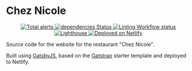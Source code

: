 # Chez Nicole

<p align="center">
  <a href="https://lgtm.com/projects/g/browniebroke/chez-nicole-web/alerts/">
    <img src="https://img.shields.io/lgtm/alerts/github/browniebroke/chez-nicole-web?logo=lgtm&logoColor=white&style=flat-square" alt="Total alerts">
  </a>
  <a href="https://david-dm.org/browniebroke/chez-nicole-web">
    <img src="https://img.shields.io/david/browniebroke/chez-nicole-web?logo=npm&logoColor=white&style=flat-square" alt="dependencies Status"/>
  </a>
  <a href="https://github.com/browniebroke/chez-nicole-web/actions?query=workflow%3ALint">
    <img alt="Linting Workflow status" src="https://img.shields.io/github/workflow/status/browniebroke/chez-nicole-web/Lint/master?label=Lint&logo=github&logoColor=white&style=flat-square">
  </a>
  <a href="https://github.com/browniebroke/chez-nicole-web/actions">
    <img src="https://img.shields.io/github/workflow/status/browniebroke/chez-nicole-web/Lighthouse%20Production/master?label=Lighthouse&logo=github&logoColor=white&style=flat-square" alt="Lighthouse"/>
  </a>
  <a href="https://app.netlify.com/sites/chez-nicole/deploys">
    <img src="https://img.shields.io/netlify/7c82bb03-2d9f-44d2-b526-b88616cbe41a?label=Netlify&logo=netlify&logoColor=white&style=flat-square" alt="Deployed on Netlify"/>
  </a>
</p>

Source code for the website for the restaurant "Chez Nicole".

Built using [GatsbyJS](https://www.gatsbyjs.org/), based on the
[Gatstrap](https://github.com/jaxx2104/gatsby-starter-bootstrap) starter template and deployed to Netlify.
